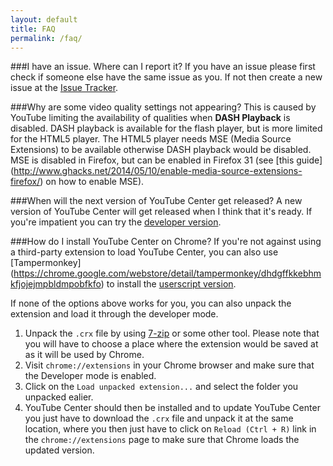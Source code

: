 ```yaml
---
layout: default
title: FAQ
permalink: /faq/
---
```


###I have an issue. Where can I report it?
If you have an issue please first check if someone else have the same issue as you.
If not then create a new issue at the [Issue Tracker](https://github.com/YePpHa/YouTubeCenter/issues).

###Why are some video quality settings not appearing?
This is caused by YouTube limiting the availability of qualities when __DASH Playback__ is disabled.
DASH playback is available for the flash player, but is more limited for the HTML5 player.
The HTML5 player needs MSE (Media Source Extensions) to be available otherwise DASH playback would
be disabled. MSE is disabled in Firefox, but can be enabled in Firefox 31 (see [this guide]
(http://www.ghacks.net/2014/05/10/enable-media-source-extensions-firefox/) on how to enable MSE).

###When will the next version of YouTube Center get released?
A new version of YouTube Center will get released when I think that it's ready. If you're impatient
you can try the [developer version](https://yeppha.github.io/developer-version.html).

###How do I install YouTube Center on Chrome?
If you're not against using a third-party extension to load YouTube Center, you can also use [Tampermonkey]
(https://chrome.google.com/webstore/detail/tampermonkey/dhdgffkkebhmkfjojejmpbldmpobfkfo) to install the
[userscript version](https://yeppha.github.io/downloads/YouTubeCenter.user.js).

If none of the options above works for you, you can also unpack the extension and load it through the developer mode.

1. Unpack the `.crx` file by using [7-zip](http://www.7-zip.org/) or some other tool. Please note that you will have
   to choose a place where the extension would be saved at as it will be used by Chrome.
2. Visit `chrome://extensions` in your Chrome browser and make sure that the Developer mode is enabled.
3. Click on the `Load unpacked extension...` and select the folder you unpacked ealier.
4. YouTube Center should then be installed and to update YouTube Center you just have to download the `.crx` file and
   unpack it at the same location, where you then just have to click on `Reload (Ctrl + R)` link in the `chrome://extensions`
   page to make sure that Chrome loads the updated version.